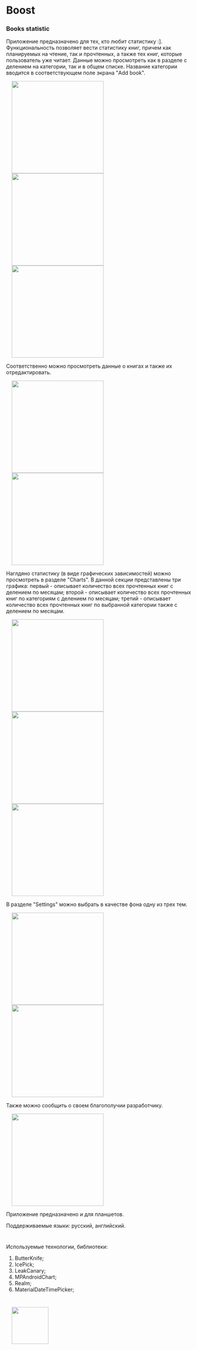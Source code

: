 <h1>Boost</h1>
<h3>Books statistic</h3>

<p> Приложение предназначено для тех, кто любит статистику :]. Функциональность позволяет вести статистику книг, причем как планируемых на чтение, так и прочтенных, а также тех книг, которые пользователь уже читает. Данные можно просмотреть как в разделе с делением на категории, так и в общем списке. Название категории вводится в соответствующем поле экрана "Add book". </p>

<img src="https://github.com/VeselinaZatchepina/books-statistic/blob/master/boost_screenshots/book_categories.png" width="250px" hspace="15"/> <img src="https://github.com/VeselinaZatchepina/books-statistic/blob/master/boost_screenshots/navigation_drawer.png" width="250px" hspace="15"/> <img src="https://github.com/VeselinaZatchepina/books-statistic/blob/master/boost_screenshots/book_section.png" width="250px" hspace="15"/>

<p> Соответственно можно просмотреть данные о книгах и также их отредактировать.</p>

<img src="https://github.com/VeselinaZatchepina/books-statistic/blob/master/boost_screenshots/current_book.png" width="250px" hspace="15"/> <img src="https://github.com/VeselinaZatchepina/books-statistic/blob/master/boost_screenshots/edit_book.png" width="250px" hspace="15"/>

<p>Наглдяно статистику (в виде графических зависимостей) можно просмотреть в разделе "Charts". В данной секции представлены три графика: первый -  описывает количество всех прочтенных книг с делением по месяцам; второй - описывает количество всех прочтенных книг по категориям с делением по месяцам; третий - описывает количество всех прочтенных книг по выбранной категории также с делением по месяцам.</p>

<img src="https://github.com/VeselinaZatchepina/books-statistic/blob/master/boost_screenshots/all_books_chart.png" width="250px" hspace="15"/> <img src="https://github.com/VeselinaZatchepina/books-statistic/blob/master/boost_screenshots/all_books_by%20categories_chart.png" width="250px" hspace="15"/> <img src="https://github.com/VeselinaZatchepina/books-statistic/blob/master/boost_screenshots/current_category_books_chart.png" width="250px" hspace="15"/>

<p>В разделе "Settings" можно выбрать в качестве фона одну из трех тем.</p>

<img src="https://github.com/VeselinaZatchepina/books-statistic/blob/master/boost_screenshots/theme.png" width="250px" hspace="15"/> <img src="https://github.com/VeselinaZatchepina/books-statistic/blob/master/boost_screenshots/theme_dialog.png" width="250px" hspace="15"/>

<p>Также можно сообщить о своем благополучии разработчику.</p>

 <img src="https://github.com/VeselinaZatchepina/books-statistic/blob/master/boost_screenshots/write_to_developer.png" width="250px" hspace="15"/>
 
<p>Приложение предназначено и для планшетов.</p>
<p>Поддерживаемые языки: русский, английский.</p>

<h1></h1>
Используемые технологии, библиотеки:
<p></p>

  1. ButterKnife; 
  2. IcePick;
  3. LeakCanary;
  4. MPAndroidChart;
  5. Realm;
  6. MaterialDateTimePicker;
  <h1></h1>
  
<img src="https://github.com/VeselinaZatchepina/books-statistic/blob/master/boost_screenshots/ic_launcher.png" width="100px" hspace="15"/>


